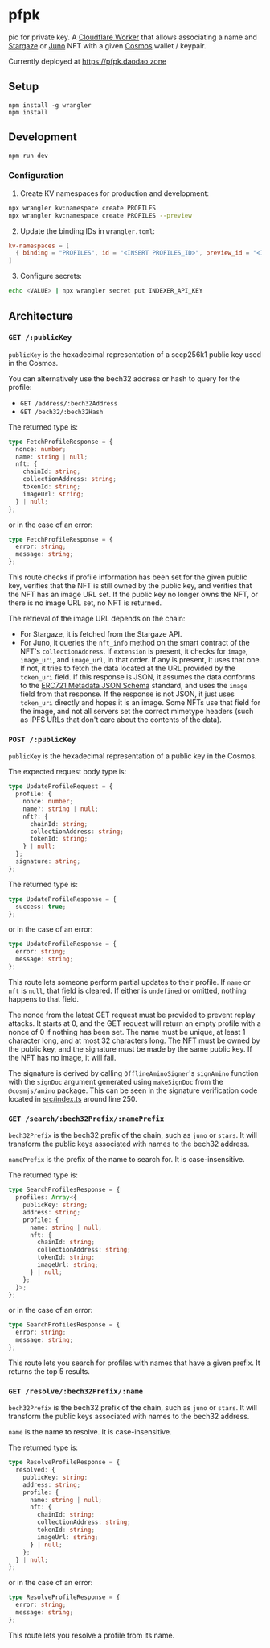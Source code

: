 # pfpk

pic for private key. A [Cloudflare
Worker](https://developers.cloudflare.com/workers) that allows associating a
name and [Stargaze](https://stargaze.zone) or [Juno](https://junonetwork.io) NFT
with a given [Cosmos](https://cosmos.network) wallet / keypair.

Currently deployed at https://pfpk.daodao.zone

## Setup

```
npm install -g wrangler
npm install
```

## Development

```
npm run dev
```

### Configuration

1. Create KV namespaces for production and development:

```sh
npx wrangler kv:namespace create PROFILES
npx wrangler kv:namespace create PROFILES --preview
```

2. Update the binding IDs in `wrangler.toml`:

```toml
kv-namespaces = [
  { binding = "PROFILES", id = "<INSERT PROFILES_ID>", preview_id = "<INSERT PROFILES_PREVIEW_ID>" },
]
```

3. Configure secrets:

```sh
echo <VALUE> | npx wrangler secret put INDEXER_API_KEY
```

## Architecture

### `GET /:publicKey`

`publicKey` is the hexadecimal representation of a secp256k1 public key used in
the Cosmos.

You can alternatively use the bech32 address or hash to query for the profile:

- `GET /address/:bech32Address`
- `GET /bech32/:bech32Hash`

The returned type is:

```ts
type FetchProfileResponse = {
  nonce: number;
  name: string | null;
  nft: {
    chainId: string;
    collectionAddress: string;
    tokenId: string;
    imageUrl: string;
  } | null;
};
```

or in the case of an error:

```ts
type FetchProfileResponse = {
  error: string;
  message: string;
};
```

This route checks if profile information has been set for the given public key,
verifies that the NFT is still owned by the public key, and verifies that the
NFT has an image URL set. If the public key no longer owns the NFT, or there is
no image URL set, no NFT is returned.

The retrieval of the image URL depends on the chain:

- For Stargaze, it is fetched from the Stargaze API.
- For Juno, it queries the `nft_info` method on the smart contract of the NFT's
  `collectionAddress`. If `extension` is present, it checks for `image`,
  `image_uri`, and `image_url`, in that order. If any is present, it uses that
  one. If not, it tries to fetch the data located at the URL provided by the
  `token_uri` field. If this response is JSON, it assumes the data conforms to
  the [ERC721 Metadata JSON
  Schema](https://github.com/ethereum/EIPs/blob/master/EIPS/eip-721.md#specification)
  standard, and uses the `image` field from that response. If the response is
  not JSON, it just uses `token_uri` directly and hopes it is an image. Some
  NFTs use that field for the image, and not all servers set the correct
  mimetype headers (such as IPFS URLs that don't care about the contents of the
  data).

### `POST /:publicKey`

`publicKey` is the hexadecimal representation of a public key in the Cosmos.

The expected request body type is:

```ts
type UpdateProfileRequest = {
  profile: {
    nonce: number;
    name?: string | null;
    nft?: {
      chainId: string;
      collectionAddress: string;
      tokenId: string;
    } | null;
  };
  signature: string;
};
```

The returned type is:

```ts
type UpdateProfileResponse = {
  success: true;
};
```

or in the case of an error:

```ts
type UpdateProfileResponse = {
  error: string;
  message: string;
};
```

This route lets someone perform partial updates to their profile. If `name` or
`nft` is `null`, that field is cleared. If either is `undefined` or omitted,
nothing happens to that field.

The nonce from the latest GET request must be provided to prevent replay
attacks. It starts at 0, and the GET request will return an empty profile with a
nonce of 0 if nothing has been set. The name must be unique, at least 1
character long, and at most 32 characters long. The NFT must be owned by the
public key, and the signature must be made by the same public key. If the NFT
has no image, it will fail.

The signature is derived by calling `OfflineAminoSigner`'s `signAmino` function
with the `signDoc` argument generated using `makeSignDoc` from the
`@cosmjs/amino` package. This can be seen in the signature verification code
located in [src/index.ts](./src/index.ts#L250) around line 250.

### `GET /search/:bech32Prefix/:namePrefix`

`bech32Prefix` is the bech32 prefix of the chain, such as `juno` or `stars`. It
will transform the public keys associated with names to the bech32 address.

`namePrefix` is the prefix of the name to search for. It is case-insensitive.

The returned type is:

```ts
type SearchProfilesResponse = {
  profiles: Array<{
    publicKey: string;
    address: string;
    profile: {
      name: string | null;
      nft: {
        chainId: string;
        collectionAddress: string;
        tokenId: string;
        imageUrl: string;
      } | null;
    };
  }>;
};
```

or in the case of an error:

```ts
type SearchProfilesResponse = {
  error: string;
  message: string;
};
```

This route lets you search for profiles with names that have a given prefix. It
returns the top 5 results.

### `GET /resolve/:bech32Prefix/:name`

`bech32Prefix` is the bech32 prefix of the chain, such as `juno` or `stars`. It
will transform the public keys associated with names to the bech32 address.

`name` is the name to resolve. It is case-insensitive.

The returned type is:

```ts
type ResolveProfileResponse = {
  resolved: {
    publicKey: string;
    address: string;
    profile: {
      name: string | null;
      nft: {
        chainId: string;
        collectionAddress: string;
        tokenId: string;
        imageUrl: string;
      } | null;
    };
  } | null;
};
```

or in the case of an error:

```ts
type ResolveProfileResponse = {
  error: string;
  message: string;
};
```

This route lets you resolve a profile from its name.
